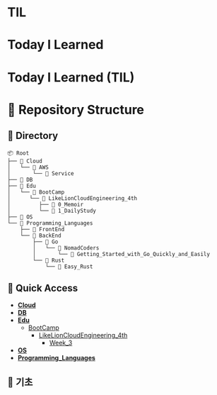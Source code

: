 # TIL
# Today I Learned

# Today I Learned (TIL)


# 📂 Repository Structure
## 📂 Directory

```text
📦 Root
├── 📁 Cloud
│   └── 📁 AWS
│       └── 📁 Service
├── 📁 DB
├── 📁 Edu
│   └── 📁 BootCamp
│      └── 📁 LikeLionCloudEngineering_4th
│         ├── 📁 0_Memoir
│         └── 📁 1_DailyStudy
├── 📁 OS
└── 📁 Programming_Languages
    ├── 📁 FrontEnd
    └── 📁 BackEnd
        ├── 📁 Go
        │   └── 📁 NomadCoders
        │       └── 📁 Getting_Started_with_Go_Quickly_and_Easily
        └── 📁 Rust
            └── 📁 Easy_Rust
```


## 🔗 Quick Access
- **[Cloud](./Cloud)**
- **[DB](./DB)**
- **[Edu](./Edu)**
  - [BootCamp](./Edu/BootCamp)
    - [LikeLionCloudEngineering_4th](./Edu/BootCamp/LikeLionCloudEngineering_4th)
      - [Week_3](./Edu/BootCamp/LikeLionCloudEngineering_4th/Week_3)
- **[OS](./OS)**
- **[Programming_Languages](./Programming_Languages)**



## 📝 기초

